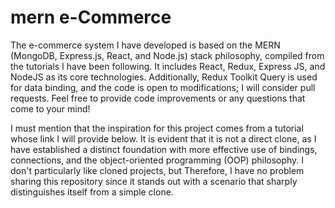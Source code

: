 # mern e-Commerce

The e-commerce system I have developed is based on the MERN (MongoDB, Express.js, React, and Node.js) stack philosophy, compiled from the tutorials I have been following. It includes React, Redux, Express JS, and NodeJS as its core technologies. Additionally, Redux Toolkit Query is used for data binding, and the code is open to modifications; I will consider pull requests. Feel free to provide code improvements or any questions that come to your mind!

I must mention that the inspiration for this project comes from a tutorial whose link I will provide below. It is evident that it is not a direct clone, as I have established a distinct foundation with more effective use of bindings, connections, and the object-oriented programming (OOP) philosophy. I don't particularly like cloned projects, but Therefore, I have no problem sharing this repository since it stands out with a scenario that sharply distinguishes itself from a simple clone.
